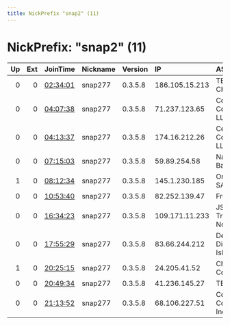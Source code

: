 ```yaml
---
title: NickPrefix "snap2" (11)
---
```


# NickPrefix: "snap2" (11)

|   Up |   Ext | JoinTime                                                                                            | Nickname   | Version   | IP             | AS                                       | CC   |   ORp |   Dirp | OS    | Contact   |   eFamMembers |
|-----:|------:|:----------------------------------------------------------------------------------------------------|:-----------|:----------|:---------------|:-----------------------------------------|:-----|------:|-------:|:------|:----------|--------------:|
|    0 |     0 | [02:34:01](https://metrics.torproject.org/rs.html#details/E457B0F7DE4A93273C35200207018892404DEDE9) | snap277    | 0.3.5.8   | 186.105.15.213 | TELEFu00D3NICA CHILE S.A.                | cl   | 12507 |      0 | Linux | None      |             1 |
|    0 |     0 | [04:07:38](https://metrics.torproject.org/rs.html#details/0DC9F62F7E281C7CB53CFD4BE0153A545043D019) | snap277    | 0.3.5.8   | 71.237.123.65  | Comcast Cable Communications, LLC        | us   | 39481 |      0 | Linux | None      |             1 |
|    0 |     0 | [04:13:37](https://metrics.torproject.org/rs.html#details/7A34C752E11998199828315630E854620494F7D9) | snap277    | 0.3.5.8   | 174.16.212.26  | CenturyLink Communications, LLC          | us   | 40273 |      0 | Linux | None      |             1 |
|    0 |     0 | [07:15:03](https://metrics.torproject.org/rs.html#details/13CCB10EA1FC4AEB3EAA2EB310E4B74ED80A4C6C) | snap277    | 0.3.5.8   | 59.89.254.58   | National Internet Backbone               | in   | 46173 |      0 | Linux | None      |             1 |
|    1 |     0 | [08:12:34](https://metrics.torproject.org/rs.html#details/9BFD762DEE0BC9226EE3BC788CB77E608714C31A) | snap277    | 0.3.5.8   | 145.1.230.185  | Orange Espagne SA                        | es   | 39435 |      0 | Linux | None      |             1 |
|    0 |     0 | [10:53:40](https://metrics.torproject.org/rs.html#details/81774BD6BBFD907856A0898DE6351A469C139715) | snap277    | 0.3.5.8   | 82.252.139.47  | Free SAS                                 | fr   | 33033 |      0 | Linux | None      |             1 |
|    0 |     0 | [16:34:23](https://metrics.torproject.org/rs.html#details/254108A3CD86B128B9E2025FB6D074A2015B35D8) | snap277    | 0.3.5.8   | 109.171.11.233 | JSC Zap-Sib TransTeleCom, Novosibirsk    | ru   | 38839 |      0 | Linux | None      |             1 |
|    0 |     0 | [17:55:29](https://metrics.torproject.org/rs.html#details/FDD3A48E6A91334B6D5E3E2F950A462FE04A9226) | snap277    | 0.3.5.8   | 83.66.244.212  | Demiroren Tv Digital Platform Isletmecil | tr   | 46495 |      0 | Linux | None      |             1 |
|    1 |     0 | [20:25:15](https://metrics.torproject.org/rs.html#details/6A633A7959B7B621B1AD3A30BE9F58BF10DBFF2A) | snap277    | 0.3.5.8   | 24.205.41.52   | Charter Communications                   | us   | 45381 |      0 | Linux | None      |             1 |
|    0 |     0 | [20:49:34](https://metrics.torproject.org/rs.html#details/FF42E5615ACC3E8E7454286D25071A787BF568AC) | snap277    | 0.3.5.8   | 41.236.145.27  | TE-AS                                    | eg   | 39291 |      0 | Linux | None      |             1 |
|    0 |     0 | [21:13:52](https://metrics.torproject.org/rs.html#details/29A2462FF2ADD3D28E146BF95B3534557DEF08FF) | snap277    | 0.3.5.8   | 68.106.227.51  | Cox Communications Inc.                  | us   | 37465 |      0 | Linux | None      |             1 |
